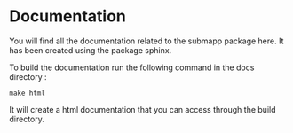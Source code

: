 # Documentation

You will find all the documentation related to the submapp package here. 
It has been created using the package sphinx.

To build the documentation run the following command in the docs directory : 

`make html`

It will create a html documentation that you can access through the build directory.